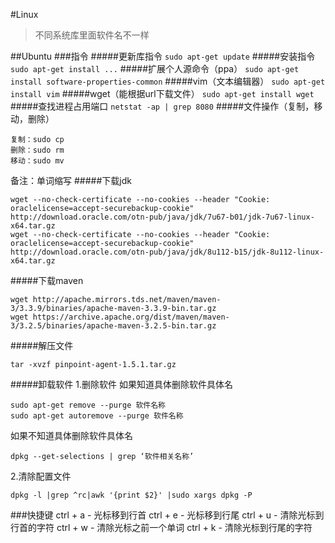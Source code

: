#Linux
>不同系统库里面软件名不一样

##Ubuntu
###指令
#####更新库指令
`sudo apt-get update`
#####安装指令
`sudo apt-get install ...`
#####扩展个人源命令（ppa）
`sudo apt-get install software-properties-common`
#####vim（文本编辑器）
`sudo apt-get install vim`
#####wget（能根据url下载文件）
`sudo apt-get install wget`
#####查找进程占用端口
`netstat -ap | grep 8080`
#####文件操作（复制，移动，删除）
```
复制：sudo cp
删除：sudo rm
移动：sudo mv
```
备注：单词缩写
#####下载jdk
```
wget --no-check-certificate --no-cookies --header "Cookie: oraclelicense=accept-securebackup-cookie" http://download.oracle.com/otn-pub/java/jdk/7u67-b01/jdk-7u67-linux-x64.tar.gz
wget --no-check-certificate --no-cookies --header "Cookie: oraclelicense=accept-securebackup-cookie" http://download.oracle.com/otn-pub/java/jdk/8u112-b15/jdk-8u112-linux-x64.tar.gz
```
#####下载maven
```
wget http://apache.mirrors.tds.net/maven/maven-3/3.3.9/binaries/apache-maven-3.3.9-bin.tar.gz
wget https://archive.apache.org/dist/maven/maven-3/3.2.5/binaries/apache-maven-3.2.5-bin.tar.gz
```

#####解压文件
```
tar -xvzf pinpoint-agent-1.5.1.tar.gz
```

#####卸载软件
1.删除软件
如果知道具体删除软件具体名
```
sudo apt-get remove --purge 软件名称
sudo apt-get autoremove --purge 软件名称
```
如果不知道具体删除软件具体名
```
dpkg --get-selections | grep ‘软件相关名称’
```

2.清除配置文件
```
dpkg -l |grep ^rc|awk '{print $2}' |sudo xargs dpkg -P
```




###快捷键
ctrl + a - 光标移到行首
ctrl + e - 光标移到行尾
ctrl + u - 清除光标到行首的字符
ctrl + w - 清除光标之前一个单词
ctrl + k - 清除光标到行尾的字符

